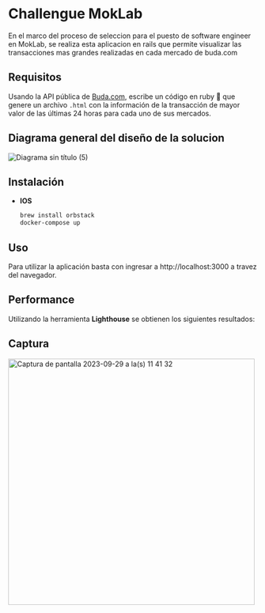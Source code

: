 # Challengue MokLab

En el marco del proceso de seleccion para el puesto de software engineer en MokLab, se realiza esta aplicacion en rails que permite visualizar las transacciones mas grandes realizadas en cada mercado de buda.com

## Requisitos

Usando la API pública de [Buda.com](http://Buda.com), escribe un código en ruby 💎 que genere un archivo `.html` con la información de la transacción de mayor valor de las últimas 24 horas para cada uno de sus mercados.

## Diagrama general del diseño de la solucion
![Diagrama sin título (5)](https://github.com/ClaudioCampuzano/buda-order-view/assets/20999953/531c70a5-7de7-472a-b890-1ceaf58ffe5c)


## Instalación

- **IOS**

  ```bash
  brew install orbstack
  docker-compose up
  ```

## Uso

Para utilizar la aplicación basta con ingresar a http://localhost:3000 a travez del navegador.

## Performance

Utilizando la herramienta **Lighthouse** se obtienen los siguientes resultados:

## Captura

<img width="498" alt="Captura de pantalla 2023-09-29 a la(s) 11 41 32" src="https://github.com/ClaudioCampuzano/buda-order-view/assets/20999953/1d1a9eda-fa08-48fb-83db-611d74a7cdd1">


